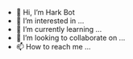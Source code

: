 - 👋 Hi, I’m Hark Bot
- 👀 I’m interested in ...
- 🌱 I’m currently learning ...
- 💞️ I’m looking to collaborate on ...
- 📫 How to reach me ...

<!---
Hark-Terra/Hark-Terra is a ✨ special ✨ repository because its `README.md` (this file) appears on your GitHub profile.
You can click the Preview link to take a look at your changes.
--->
